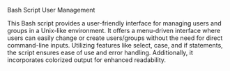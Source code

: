Bash Script User Management

This Bash script provides a user-friendly interface for managing users and groups in a Unix-like environment. It offers a menu-driven interface where users can easily change or create users/groups without the need for direct command-line inputs. Utilizing features like select, case, and if statements, the script ensures ease of use and error handling. Additionally, it incorporates colorized output for enhanced readability.
